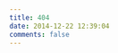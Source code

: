 ```yaml
---
title: 404
date: 2014-12-22 12:39:04
comments: false
---
```


<script charset="utf-8" homePageUrl="/" homePageName="返回"
        src="//qzonestyle.gtimg.cn/qzone/hybrid/app/404/search_children.js">
</script>
